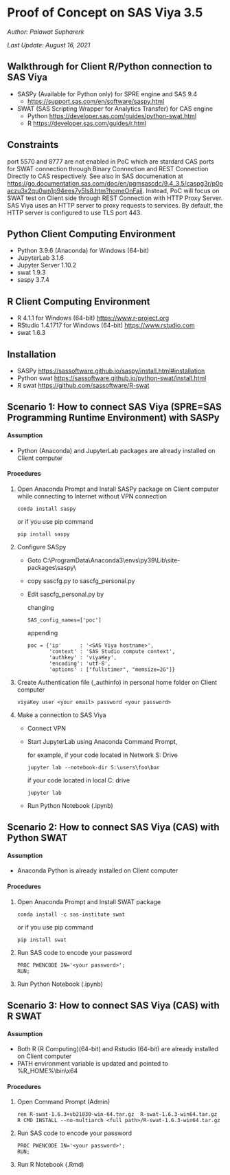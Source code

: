 # Proof of Concept on SAS Viya 3.5
_Author: Palawat Supharerk_

_Last Update: August 16, 2021_
## Walkthrough for Client R/Python connection to SAS Viya
- SASPy (Available for Python only) for SPRE engine and SAS 9.4
  - https://support.sas.com/en/software/saspy.html
- SWAT (SAS Scripting Wrapper for Analytics Transfer) for CAS engine
  - Python https://developer.sas.com/guides/python-swat.html
  - R https://developer.sas.com/guides/r.html
## Constraints
port 5570 and 8777 are not enabled in PoC which are stardard CAS ports for SWAT connection through Binary Connection and REST Connection Directly to CAS respectively. See also in SAS documenation at https://go.documentation.sas.com/doc/en/pgmsascdc/9.4_3.5/caspg3r/p0paczu3x2qu0wn1p94ees7y5ls8.htm?homeOnFail. Instead, PoC will focus on SWAT test on Client side through REST Connection with HTTP Proxy Server. SAS Viya uses an HTTP server to proxy requests to services. By default, the HTTP server is configured to use TLS port 443. 
## Python Client Computing Environment
- Python 3.9.6 (Anaconda) for Windows (64-bit)
- JupyterLab 3.1.6
- Jupyter Server 1.10.2
- swat 1.9.3
- saspy 3.7.4

## R Client Computing Environment
- R 4.1.1 for Windows (64-bit) https://www.r-project.org
- RStudio 1.4.1717 for Windows (64-bit) https://www.rstudio.com
- swat 1.6.3

## Installation
- SASPy https://sassoftware.github.io/saspy/install.html#installation
- Python swat https://sassoftware.github.io/python-swat/install.html
- R swat https://github.com/sassoftware/R-swat

## Scenario 1: How to connect SAS Viya (SPRE=SAS Programming Runtime Environment) with SASPy
#### Assumption
   - Python (Anaconda) and JupyterLab packages are already installed on Client computer
#### Procedures
1. Open Anaconda Prompt and Install SASPy package on Client computer while connecting to Internet without VPN connection
   ```
   conda install saspy
   ```
   or if you use pip command
   ```
   pip install saspy
   ```
3. Configure SASpy

   - Goto C:\ProgramData\Anaconda3\envs\py39\Lib\site-packages\saspy\
   - copy sascfg.py to sascfg_personal.py
   - Edit sascfg_personal.py by
    
       changing
       ```
       SAS_config_names=['poc']
       ```
       appending
       ```
       poc = {'ip'      : '<SAS Viya hostname>',
              'context' : 'SAS Studio compute context',
              'authkey' : 'viyaKey',
              'encoding': 'utf-8',
              'options' : ["fullstimer", "memsize=2G"]}
       ```
4. Create Authentication file (_authinfo) in personal home folder on Client computer
   ```
   viyaKey user <your email> password <your password>
   ```
5. Make a connection to SAS Viya
   - Connect VPN
   - Start JupyterLab using Anaconda Command Prompt,
    
     for example,
     if your code located in Network S: Drive
     ```
     jupyter lab --notebook-dir S:\users\foo\bar
     ```
     if your code located in local C: drive
     ```
     jupyter lab
     ```
   - Run Python Notebook (.ipynb)

## Scenario 2: How to connect SAS Viya (CAS) with Python SWAT
#### Assumption
   - Anaconda Python is already installed on Client computer
#### Procedures
1. Open Anaconda Prompt and Install SWAT package
   ```
   conda install -c sas-institute swat
   ```
   or if you use pip command
   ```
   pip install swat
   ```
2. Run SAS code to encode your password
   ```
   PROC PWENCODE IN='<your password>';
   RUN;
   ```
3. Run Python Notebook (.ipynb)
 
## Scenario 3: How to connect SAS Viya (CAS) with R SWAT
#### Assumption
   - Both R (R Computing)(64-bit) and Rstudio (64-bit) are already installed on Client computer
   - PATH environment variable is updated and pointed to %R_HOME%\bin\x64
#### Procedures
1. Open Command Prompt (Admin)
   ```
   ren R-swat-1.6.3+vb21030-win-64.tar.gz  R-swat-1.6.3-win64.tar.gz
   R CMD INSTALL --no-multiarch <full path>/R-swat-1.6.3-win64.tar.gz
   ```
2. Run SAS code to encode your password
   ```
   PROC PWENCODE IN='<your password>';
   RUN;
   ```
3. Run R Notebook (.Rmd)
